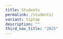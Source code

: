 ```yaml
---
title: Students
permalink: /students/
variant: tiptap
description: ""
third_nav_title: "2025"
---
```

